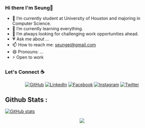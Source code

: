 ### Hi there I'm Seung👋

- 🔭 I’m currently student at University of Houston and majoring in Computer Science.
- 🌱 I’m currently learning everything.
- 👯 I’m always looking for challenging work opportunities ahead.
- :heartpulse: Ask me about ...
- 📫 How to reach me: seungej@gmail.com
- 😄 Pronouns: ...
- ⚡ Open to work 

### Let's Connect :coffee:
<p align="center">
	<a href="https://github.com/seungej"><img src="https://img.icons8.com/bubbles/50/000000/github.png" alt="GitHub"/></a>
	<a href="https://www.linkedin.com/in/seung-jung-35060a1a0/"><img src="https://img.icons8.com/bubbles/50/000000/linkedin.png" alt="LinkedIn"/></a>
	<a href="https://www.facebook.com/seungej/"><img src="https://img.icons8.com/bubbles/50/000000/facebook-new.png" alt="Facebook"/></a>
	<a href="https://www.instagram.com/seungej/"><img src="https://img.icons8.com/bubbles/50/000000/instagram.png" alt="Instagram"/></a>
	<a href="https://twitter.com/seungej_"><img src="https://img.icons8.com/bubbles/50/000000/twitter.png" alt="Twitter"/></a>
</p>

## Github Stats :
[![GitHub stats](https://github-readme-stats.vercel.app/api?username=seungej&show_icons=true)](https://github.com/seungej/github-readme-stats)

<p href="https://github.com/seungej/github-profile-views-counter" align="center"><img src="https://gpvc.arturio.dev/seungej"></p>
